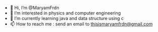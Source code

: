 - 👋 Hi, I’m @MaryamFrdn
- 👀 I’m interested in physics and computer engineering
- 🌱 I’m currently learning java and data structure using c 
- 📫 How to reach me : send an email to thisismaryamfrdn@gmail.com 

<!---
MaryamFrdn/MaryamFrdn is a ✨ special ✨ repository because its `README.md` (this file) appears on your GitHub profile.
You can click the Preview link to take a look at your changes.
--->
